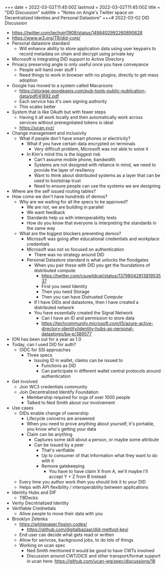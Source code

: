 +++
date = 2022-03-02T11:45:00Z
lastmod = 2022-03-02T11:45:00Z
title = "DID Discussion"
subtitle = "Notes on Angie's Twitter space on Decentralized Identies and Personal Datastore"
+++# 2022-03-02 DID Discussion

- https://twitter.com/techgirl1908/status/1498402992260890628
- https://www.w3.org/TR/did-core/
- Personal datastore standard
  - Will enhance ability to store application data using user keypairs to record metadata on chain and decrypt using private key
- Microsoft is integrating DID support to Active Directory
- Privacy preserving angle is only useful once you have conveyance
  - People will hand over stuff t
  - Need things to work in browser with no plugins, directly to get mass adoption
- Google has moved to a system called Macaroons
  - https://storage.googleapis.com/pub-tools-public-publication-data/pdf/41892.pdf
  - Each service has it's own signing authority
  - This scales better
- System that is like OAuth but with fewer steps
  - Having it all work locally and then automatically work across services without prenegotiated tokens is ideal
  - https://ucan.xyz/
- Change management and inclusivity
  - What if people don't have smart phones or electricity?
    - What if you have certain data encrypted on terminals
      - Very difficult problem, Microsoft was not able to solve it
    - In Kim's mind this is the biggest risk
      - Can't assume mobile phone, bandwidth
      - Systems are not designed with reliance in mind, we need to provide the layer of resiliency
      - Want to think about distributed systems as a layer that can be used to bootstrap trust
      - Need to ensure people can use the systems we are designing
- Where are the self issued routing tables?
 - How come we don't have hundreds of demos?
   - Why are we waiting for all the specs to be approved?
     - We are not, we are building in parallel
     - We want feedback
     - Standards help us with interoperability tests
     - How do you know that everyone is interpreting the standards in the same way
   - What are the biggest blockers preventing demos?
     - Microsoft was going after educational credentials and workplace credentials
     - Microsoft was not so focused on authentication
       - There was no strategy around DID
     - Personal Datastore standard is what unlocks the floodgates
       - When you pair these with DID you get the foundations of distributed compute
         - https://twitter.com/csuwildcat/status/1379804281381953537
         - First you need Identity
         - Then you need Storage
         - Then you can have Distrusted Compute
       - If I have DIDs and datastores, then I have created a distributed network
       - You have essentially created the Signal Network
         - Can I have an ID and permission to store data
         - https://techcommunity.microsoft.com/t5/azure-active-directory-identity/identity-hubs-as-personal-datastores/ba-p/389577
- ION has been out for a year as 1.0
- Today, can I used DID for auth?
  - OIDC for SSI approaches
    - Three specs
      - Issuing ID in wallet, claims can be issued to
        - Functions as DID
        - Can participate in different wallet central protocols around authentication
- Get involved
  - Join WC3 credentials community
  - Join Decentralized Identify Foundation
    - Membership required for orgs of over 1000 people
    - Talked to Ned Smith about our involvement
- Use cases
  - DIDs enable change of ownership
    - Lifecycle concerns are answered
    - When you need to prove anything about yourself, it's portable, you know who's getting your data
    - Claim can be anything
      - Captures some skill about a person, or maybe some attribute
      - Can be issued by a peer
        - That's verifiable
        - Up to consumer of that information what they want to do with it
        - Remove gatekeeping
          - You have to have claim X from A, we'll maybe I'll accept Y + Z from B instead
  - Every time you author work then you should link it to your DID
  - Helps with API flexibility / interoperability between applications
- Identity Hubs and DIF
  - TBDecks
- Verity Decntrialized Identity
- Verifiable Crednetials
  - Allow people to move their data with you
- Brooklyn Zelenka
  - https://whitepaper.fission.codes/
    - https://github.com/digitalbazaar/did-method-key/
  - End user can decide what gets read or written
  - Allow for serivces, background jobs, to do lots of things
  - Working on ucan spec
    - Ned Smith mentioned it would be good to have CWTs involved
    - Discussion around CWT/DICE and other transport/format support in ucan here: https://github.com/ucan-wg/spec/discussions/18
